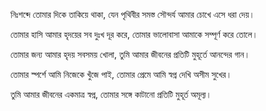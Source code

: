 নিঃশব্দে তোমার দিকে তাকিয়ে থাকা, যেন পৃথিবীর সমস্ত সৌন্দর্য আমার চোখে এসে ধরা দেয়।

তোমার হাসি আমার হৃদয়ের সব দুঃখ দূর করে, তোমার ভালোবাসা আমাকে সম্পূর্ণ করে তোলে।

তোমার জন্য আমার হৃদয় সবসময় খোলা, তুমি আমার জীবনের প্রতিটি মুহূর্তে আনন্দের গান।

তোমার স্পর্শে আমি নিজেকে খুঁজে পাই, তোমার প্রেমে আমি স্বপ্ন দেখি অসীম সুখের।

তুমি আমার জীবনের একমাত্র স্বপ্ন, তোমার সঙ্গে কাটানো প্রতিটি মুহূর্ত অমূল্য।
